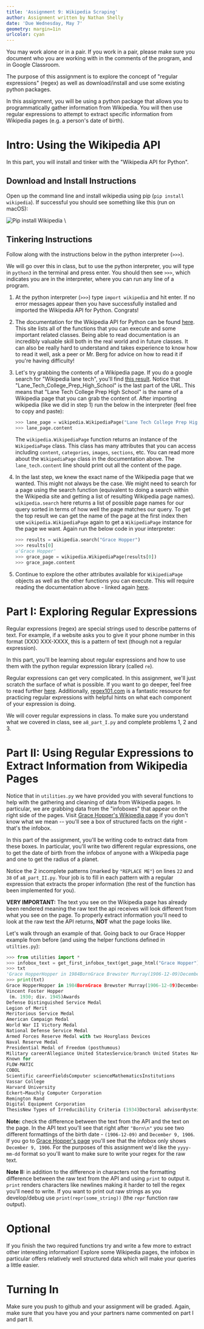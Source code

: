 ```yaml
---
title: 'Assignment 9: Wikipedia Scraping'
author: Assignment written by Nathan Shelly
date: 'Due Wednesday, May 7'
geometry: margin=1in
urlcolor: cyan
---
```


You may work alone or in a pair. If you work in a pair, please make sure you document who you are working with in the comments of the program, and in Google Classroom.

The purpose of this assignment is to explore the concept of "regular expressions" (regex) as well as download/install and use some existing python packages.

In this assignment, you will be using a python package that allows you to programmatically gather information from Wikipedia. You will then use regular expressions to attempt to extract specific information from Wikipedia pages (e.g. a person's date of birth).

# Intro: Using the Wikipedia API

In this part, you will install and tinker with the "Wikipedia API for Python".

## Download and Install Instructions

Open up the command line and install wikipedia using pip (`pip install wikipedia`). If successful you should see something like this (run on macOS):

![Pip install Wikipedia](./images/pip_install_wikipedia.png "Pip install Wikipedia") \

## Tinkering Instructions

Follow along with the instructions below in the python interpreter (`>>>`).

We will go over this in class, but to use the python interpreter, you will type in `python3` in the terminal and press enter.  You should then see `>>>`, which indicates you are in the interpreter, where you can run any line of a program.

1. At the python interpreter (`>>>`) type `import wikipedia` and hit enter. If no error messages appear then you have successfully installed and imported the Wikipedia API for Python. Congrats!
2. The documentation for the Wikipedia API for Python can be found [here](https://wikipedia.readthedocs.io/en/latest/code.html). This site lists all of the functions that you can execute and some important related classes. Being able to read documentation is an incredibly valuable skill both in the real world and in future classes. It can also be really hard to understand and takes experience to know how to read it well, ask a peer or Mr. Berg for advice on how to read it if you're having difficulty!
3. Let's try grabbing the contents of a Wikipedia page. If you do a google search for "Wikipedia lane tech", you'll find [this result](https://en.wikipedia.org/wiki/Lane_Tech_College_Prep_High_School). Notice that "Lane_Tech_College_Prep_High_School" is the last part of the URL. This means that "Lane Tech College Prep High School" is the name of a Wikipedia page that you can grab the content of. After importing wikipedia (like we did in step 1) run the below in the interpreter (feel free to copy and paste):

    ```python
    >>> lane_page = wikipedia.WikipediaPage("Lane Tech College Prep High School")
    >>> lane_page.content
    ```

    The `wikipedia.WikipediaPage` function returns an instance of the `WikipediaPage` class. This class has many attributes that you can access including `content`, `categories`, `images`, `sections`, etc. You can read more about the `WikipediaPage` class in the documentation above. The `lane_tech.content`  line should print out all the content of the page.

4. In the last step, we knew the exact name of the Wikipedia page that we wanted. This might not always be the case. We might need to search for a page using the search function (equivalent to doing a search within the Wikipedia site and getting a list of resulting Wikipedia page names). `wikipedia.search` here returns a list of possible page names for our query sorted in terms of how well the page matches our query. To get the top result we can get the name of the page at the first index then use `wikipedia.WikipediaPage` again to get a `WikipediaPage` instance for the page we want. Again run the below code in your interpreter:

    ```python
    >>> results = wikipedia.search("Grace Hopper")
    >>> results[0]
    u'Grace Hopper'
    >>> grace_page = wikipedia.WikipediaPage(results[0])
    >>> grace_page.content
    ```

5. Continue to explore the other attributes available for `WikipediaPage` objects as well as the other functions you can execute. This will require reading the documentation above - linked again [here](https://wikipedia.readthedocs.io/en/latest/code.html).

# Part I: Exploring Regular Expressions

Regular expressions (regex) are special strings used to describe patterns of text. For example, if a website asks you to give it your phone number in this format (XXX) XXX-XXXX, this is a pattern of text (though not a regular expression).

In this part, you'll be learning about regular expressions and how to use them with the python regular expression library (called `re`).

Regular expressions can get very complicated. In this assignment, we'll just scratch the surface of what is possible. If you want to go deeper, feel free to read further [here](https://docs.python.org/2/howto/regex.html). Additionally, [regex101.com](https://regex101.com/) is a fantastic resource for practicing regular expressions with helpful hints on what each component of your expression is doing.

We will cover regular expressions in class. To make sure you understand what we covered in class, see `a8_part_I.py` and complete problems 1, 2 and 3.

# Part II: Using Regular Expressions to Extract Information from Wikipedia Pages

Notice that in `utilities.py` we have provided you with several functions to help with the gathering and cleaning of data from Wikipedia pages. In particular, we are grabbing data from the "infoboxes" that appear on the right side of the pages. Visit [Grace Hopper's Wikipedia page](https://en.wikipedia.org/wiki/Grace_Hopper) if you don't know what we mean -- you'll see a box of structured facts on the right - that's the infobox.

In this part of the assignment, you'll be writing code to extract data from these boxes. In particular, you'll write two different regular expressions, one to get the date of birth from the infobox of anyone with a Wikipedia page and one to get the radius of a planet.

Notice the 2 incomplete patterns (marked by `"REPLACE ME"`) on lines `22` and `38` of `a8_part_II.py`. Your job is to fill in each pattern with a regular expression that extracts the proper information (the rest of the function has been implemented for you).

**VERY IMPORTANT:** The text you see on the Wikipedia page has already been rendered meaning the raw text the api receives will look different from what you see on the page. To properly extract information you'll need to look at the raw text the API returns, **NOT** what the page looks like.

Let's walk through an example of that. Going back to our Grace Hopper example from before (and using the helper functions defined in `utilties.py`):

```python
>>> from utilities import *
>>> infobox_text = get_first_infobox_text(get_page_html("Grace Hopper"))
>>> txt
'Grace HopperHopper in 1984BornGrace Brewster Murray(1906-12-09)December 9, 1906New York City, U.S.DiedJanuary 1, 1992(1992-01-01) (aged\xa085)Arlington County, Virginia, U.S.Resting placeArlington National CemeteryAlma\xa0materVassar College (BA)  Yale University (MS, PhD)Spouse\nVincent Foster Hopper\n\u200b \u200b(m.\xa01930; div.\xa01945)\u200bAwards\nDefense Distinguished Service Medal\nLegion of Merit\nMeritorious Service Medal\nAmerican Campaign Medal\nWorld War II Victory Medal\nNational Defense Service Medal\nArmed Forces Reserve Medal with two Hourglass Devices\nNaval Reserve Medal\nPresidential Medal of Freedom (posthumous)\nMilitary careerAllegiance\xa0United StatesService/branch\xa0United States NavyYears\xa0of service1943–1986Rank Rear admiral (lower half)\nKnown\xa0for\nFLOW-MATIC\nCOBOL\nScientific careerFieldsComputer scienceMathematicsInstitutions\nVassar College\nHarvard University\nEckert–Mauchly Computer Corporation\nRemington Rand\nDigital Equipment Corporation\nThesisNew Types of Irreducibility Criteria\xa0(1934)Doctoral advisorØystein Ore\n\n'
>>> print(txt)
Grace HopperHopper in 1984BornGrace Brewster Murray(1906-12-09)December 9, 1906New York City, U.S.DiedJanuary 1, 1992(1992-01-01) (aged 85)Arlington County, Virginia, U.S.Resting placeArlington National CemeteryAlma materVassar College (BA)  Yale University (MS, PhD)Spouse
Vincent Foster Hopper
​ ​(m. 1930; div. 1945)​Awards
Defense Distinguished Service Medal
Legion of Merit
Meritorious Service Medal
American Campaign Medal
World War II Victory Medal
National Defense Service Medal
Armed Forces Reserve Medal with two Hourglass Devices
Naval Reserve Medal
Presidential Medal of Freedom (posthumous)
Military careerAllegiance United StatesService/branch United States NavyYears of service1943–1986Rank Rear admiral (lower half)
Known for
FLOW-MATIC
COBOL
Scientific careerFieldsComputer scienceMathematicsInstitutions
Vassar College
Harvard University
Eckert–Mauchly Computer Corporation
Remington Rand
Digital Equipment Corporation
ThesisNew Types of Irreducibility Criteria (1934)Doctoral advisorØystein Ore
```

**Note:** check the difference between the text from the API and the text on the page. In the API text you'll see that right after `"Born\n"` you see two different formattings of the birth date - `(1906-12-09)` and `December 9, 1906`. If you go to [Grace Hopper's page](https://en.wikipedia.org/wiki/Grace_Hopper) you'll see that the infobox only shows `December 9, 1906`. For the purposes of this assignment we'd like the `yyyy-mm-dd` format so you'll want to make sure to write your regex for the raw text.

**Note II:** in addition to the difference in characters not the formatting difference between the raw text from the API and using `print` to output it. `print` renders characters like newlines making it harder to tell the regex you'll need to write. If you want to print out raw strings as you develop/debug use `print(repr(some_string))` (the `repr` function raw output).

# Optional

If you finish the two required functions try and write a few more to extract other interesting information! Explore some Wikipedia pages, the infobox in particular offers relatively well structured data which will make your queries a little easier.

# Turning In

Make sure you push to github and your assignment will be graded.  Again, make sure that you have you and your partners name commented on part I and part II.
